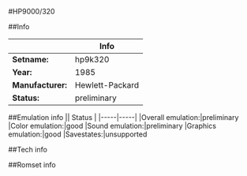 #HP9000/320

##Info

||Info|
|-----|-----|
|**Setname:**|hp9k320
|**Year:**|1985
|**Manufacturer:**|Hewlett-Packard
|**Status:**|preliminary

##Emulation info
|| Status |
|-----|-----|
|Overall emulation:|preliminary
|Color emulation:|good
|Sound emulation:|preliminary
|Graphics emulation:|good
|Savestates:|unsupported

##Tech info

##Romset info

<!--- START OF EDITED COMMENT DO NOT TOUCH TEXT ABOVE-->
